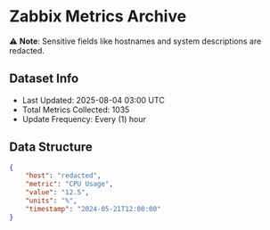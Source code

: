 # Zabbix Metrics Archive

⚠️ **Note**: Sensitive fields like hostnames and system descriptions are redacted.

## Dataset Info
- Last Updated: 2025-08-04 03:00 UTC
- Total Metrics Collected: 1035
- Update Frequency: Every (1) hour

## Data Structure
```json
{
    "host": "redacted",
    "metric": "CPU Usage",
    "value": "12.5",
    "units": "%",
    "timestamp": "2024-05-21T12:00:00"
}
```
